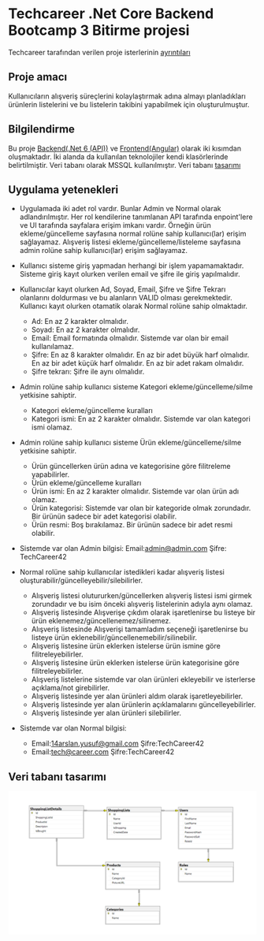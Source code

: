 # Techcareer .Net Core Backend Bootcamp 3 Bitirme projesi

Techcareer tarafından verilen proje isterlerinin [ayrıntıları](https://github.com/ysfarslanon/TechcareerGraduationProject/blob/main/Images/Proje%20tan%C4%B1m%C4%B1.pdf)

## Proje amacı
Kullanıcıların alışveriş süreçlerini kolaylaştırmak adına almayı planladıkları ürünlerin listelerini ve bu listelerin takibini yapabilmek için oluşturulmuştur.

## Bilgilendirme
Bu proje [Backend(.Net 6 (API))](https://github.com/ysfarslanon/TechcareerGraduationProject/tree/main/TechcareerShoppingTracking) ve [Frontend(Angular)](https://github.com/ysfarslanon/TechcareerGraduationProject/tree/main/AngularShoppingList) olarak iki kısımdan oluşmaktadır. İki alanda da kullanılan teknolojiler kendi klasörlerinde belirtilmiştir. Veri tabanı olarak MSSQL kullanılmıştır. Veri tabanı [tasarımı](https://raw.githubusercontent.com/ysfarslanon/TechcareerGraduationProject/main/Images/Db-Diagram.png)

## Uygulama yetenekleri
- Uygulamada iki adet rol vardır. Bunlar Admin ve Normal olarak adlandırılmıştır. Her rol kendilerine tanımlanan API tarafında enpoint'lere ve UI tarafında sayfalara erişim imkanı vardır. Örneğin ürün ekleme/güncelleme sayfasına normal rolüne sahip kullanıcı(lar) erişim sağlayamaz. Alışveriş listesi ekleme/güncelleme/listeleme sayfasına admin rolüne sahip kullanıcı(lar) erişim sağlayamaz. 
- Kullanıcı sisteme giriş yapmadan herhangi bir işlem yapamamaktadır. Sisteme giriş kayıt olurken verilen email ve şifre ile giriş yapılmalıdır.
- Kullanıcılar kayıt olurken Ad, Soyad, Email, Şifre ve Şifre Tekrarı olanlarını doldurması ve bu alanların VALID olması gerekmektedir. Kullanıcı kayıt olurken otamatik olarak Normal rolüne sahip olmaktadır.
  - Ad: En az 2 karakter olmalıdır.
  - Soyad: En az 2 karakter olmalıdır.
  - Email: Email formatında olmalıdır. Sistemde var olan bir email kullanılamaz.
  - Şifre: En az 8 karakter olmalıdır. En az bir adet büyük harf olmalıdır. En az bir adet küçük harf olmalıdır. En az bir adet rakam olmalıdır.
  - Şifre tekrarı: Şifre ile aynı olmalıdır.
- Admin rolüne sahip kullanıcı sisteme Kategori ekleme/güncelleme/silme yetkisine sahiptir.
  - Kategori ekleme/güncelleme kuralları
  - Kategori ismi: En az 2 karakter olmalıdır. Sistemde var olan kategori ismi olamaz.
- Admin rolüne sahip kullanıcı sisteme Ürün ekleme/güncelleme/silme yetkisine sahiptir.
  - Ürün güncellerken ürün adına ve kategorisine göre filitreleme yapabilirler.
  - Ürün ekleme/güncelleme kuralları
  - Ürün ismi: En az 2 karakter olmalıdır. Sistemde var olan ürün adı olamaz.
  - Ürün kategorisi: Sistemde var olan bir kategoride olmak zorundadır. Bir ürünün sadece bir adet kategorisi olabilir.
  - Ürün resmi: Boş bırakılamaz. Bir ürünün sadece bir adet resmi olabilir.
- Sistemde var olan Admin bilgisi: Email:admin@admin.com Şifre: TechCareer42

- Normal rolüne sahip kullanıcılar istedikleri kadar alışveriş listesi oluşturabilir/güncelleyebilir/silebilirler.
  - Alışveriş listesi olutururken/güncellerken alışveriş listesi ismi girmek zorundadır ve bu isim önceki alışveriş listelerinin adıyla aynı olamaz.
  - Alışveriş listesinde Alışverişe çıkdım olarak işaretlenirse bu listeye bir ürün eklenemez/güncellenemez/silinemez.
  - Alışveriş listesinde Alışverişi tamamladım seçeneği işaretlenirse bu listeye ürün eklenebilir/güncellenemebilir/silinebilir.
  - Alışveriş listesine ürün eklerken istelerse ürün ismine göre filitreleyebilirler.
  - Alışveriş listesine ürün eklerken istelerse ürün kategorisine göre filitreleyebilirler.
  - Alışveriş listelerine sistemde var olan ürünleri ekleyebilir ve isterlerse açıklama/not girebilirler.
  - Alışveriş listesinde yer alan ürünleri aldım olarak işaretleyebilirler.
  - Alışveriş listesinde yer alan ürünlerin açıklamalarını güncelleyebilirler.
  - Alışveriş listesinde yer alan ürünleri silebilirler.
- Sistemde var olan Normal bilgisi: 
  - Email:14arslan.yusuf@gmail.com Şifre:TechCareer42
  - Email:tech@career.com Şifre:TechCareer42
  
## Veri tabanı tasarımı
![Db](https://raw.githubusercontent.com/ysfarslanon/TechcareerGraduationProject/main/Images/Db-Diagram.png)
